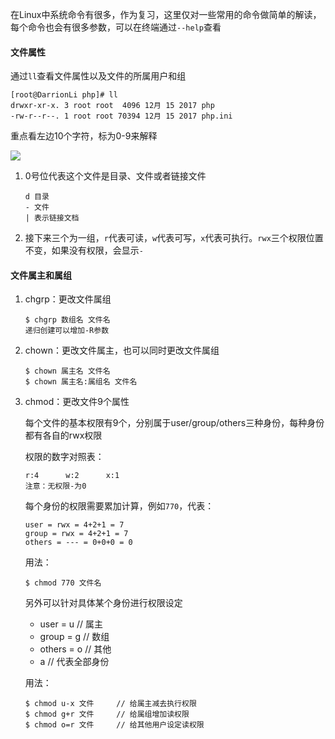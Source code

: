 在Linux中系统命令有很多，作为复习，这里仅对一些常用的命令做简单的解读，每个命令也会有很多参数，可以在终端通过`--help`查看

#### 文件属性

通过`ll`查看文件属性以及文件的所属用户和组

```shell
[root@DarrionLi php]# ll
drwxr-xr-x. 3 root root  4096 12月 15 2017 php
-rw-r--r--. 1 root root 70394 12月 15 2017 php.ini
```

重点看左边10个字符，标为0-9来解释

![](E:\web\phpreview\images\363003_1227493859FdXT.png)

1. 0号位代表这个文件是目录、文件或者链接文件

   ```
   d 目录
   - 文件
   | 表示链接文档
   ```

2. 接下来三个为一组，`r`代表可读，`w`代表可写，`x`代表可执行。`rwx`三个权限位置不变，如果没有权限，会显示`-`

#### 文件属主和属组

1. chgrp：更改文件属组

   ```
   $ chgrp 数组名 文件名
   递归创建可以增加-R参数
   ```

2. chown：更改文件属主，也可以同时更改文件属组

   ```
   $ chown 属主名 文件名
   $ chown 属主名:属组名 文件名
   ```

3. chmod：更改文件9个属性

   每个文件的基本权限有9个，分别属于user/group/others三种身份，每种身份都有各自的rwx权限

   权限的数字对照表：

   ```
   r:4      w:2      x:1
   注意：无权限-为0
   ```

   每个身份的权限需要累加计算，例如`770`，代表：

   ```
   user = rwx = 4+2+1 = 7
   group = rwx = 4+2+1 = 7
   others = --- = 0+0+0 = 0
   ```

   用法：

   ```
   $ chmod 770 文件名
   ```

   另外可以针对具体某个身份进行权限设定

   - user = u 		// 属主
   - group = g       // 数组
   - others = o      // 其他
   - a                      // 代表全部身份

   用法：

   ```
   $ chmod u-x 文件     // 给属主减去执行权限
   $ chmod g+r 文件     // 给属组增加读权限
   $ chmod o=r 文件     // 给其他用户设定读权限
   ```

   